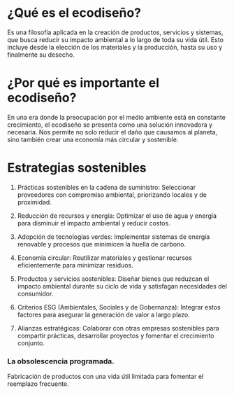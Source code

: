 # ¿Qué es el ecodiseño?
Es una filosofía aplicada en la creación de productos, servicios y sistemas, que busca reducir su impacto ambiental a lo largo de toda su vida útil. Esto incluye desde la elección de los materiales y la producción, hasta su uso y finalmente su desecho. 

# ¿Por qué es importante el ecodiseño?

En una era donde la preocupación por el medio ambiente está en constante crecimiento, el ecodiseño se presenta como una solución innovadora y necesaria. Nos permite no solo reducir el daño que causamos al planeta, sino también crear una economía más circular y sostenible. 

# Estrategias sostenibles
1. Prácticas sostenibles en la cadena de suministro: Seleccionar proveedores con compromiso ambiental, priorizando locales y de proximidad.

2. Reducción de recursos y energía: Optimizar el uso de agua y energía para disminuir el impacto ambiental y reducir costos.

3. Adopción de tecnologías verdes: Implementar sistemas de energía renovable y procesos que minimicen la huella de carbono.

4. Economía circular: Reutilizar materiales y gestionar recursos eficientemente para minimizar residuos.

5. Productos y servicios sostenibles: Diseñar bienes que reduzcan el impacto ambiental durante su ciclo de vida y satisfagan necesidades del consumidor.

6. Criterios ESG (Ambientales, Sociales y de Gobernanza): Integrar estos factores para asegurar la generación de valor a largo plazo.

7. Alianzas estratégicas: Colaborar con otras empresas sostenibles para compartir prácticas, desarrollar proyectos y fomentar el crecimiento conjunto.

### La obsolescencia programada.

Fabricación de productos con una vida útil limitada para fomentar el reemplazo frecuente.
